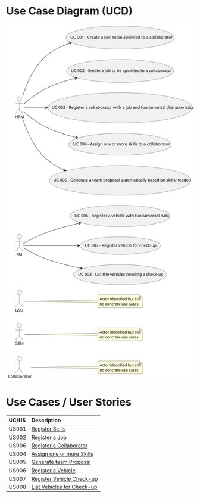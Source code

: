 # Use Case Diagram (UCD)



![Use Case Diagram](svg/use-case-diagram.svg)

# Use Cases / User Stories

| UC/US | Description                                         |                   
|:------|:----------------------------------------------------|
| US001 | [Register Skills](../../us001/Readme.md)            |
| US002 | [Register a Job](../../us002/Readme.md)             |
| US006 | [Register a Collaborator](../../us003/Readme.md)    |
| US004 | [Assign one or more Skills](../../us004/Readme.md)  |
| US005 | [Generate team Proposal](../../us005/Readme.md)     |
| US006 | [Register a Vehicle](../../us006/Readme.md)         |
| US007 | [Register Vehicle Check-up](../../us007/Readme.md)  |
| US008 | [List Vehicles for Check-up](../../us008/Readme.md) |

